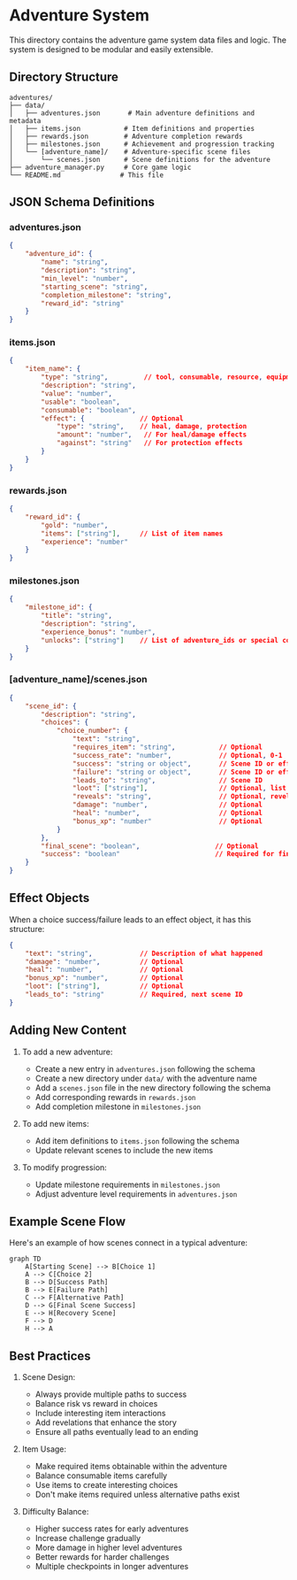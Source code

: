 # Adventure System

This directory contains the adventure game system data files and logic. The system is designed to be modular and easily extensible.

## Directory Structure

```
adventures/
├── data/
│   ├── adventures.json       # Main adventure definitions and metadata
│   ├── items.json           # Item definitions and properties
│   ├── rewards.json         # Adventure completion rewards
│   ├── milestones.json      # Achievement and progression tracking
│   └── [adventure_name]/    # Adventure-specific scene files
│       └── scenes.json      # Scene definitions for the adventure
├── adventure_manager.py     # Core game logic
└── README.md               # This file
```

## JSON Schema Definitions

### adventures.json
```json
{
    "adventure_id": {
        "name": "string",
        "description": "string",
        "min_level": "number",
        "starting_scene": "string",
        "completion_milestone": "string",
        "reward_id": "string"
    }
}
```

### items.json
```json
{
    "item_name": {
        "type": "string",         // tool, consumable, resource, equipment, key, quest_item
        "description": "string",
        "value": "number",
        "usable": "boolean",
        "consumable": "boolean",
        "effect": {              // Optional
            "type": "string",    // heal, damage, protection
            "amount": "number",   // For heal/damage effects
            "against": "string"   // For protection effects
        }
    }
}
```

### rewards.json
```json
{
    "reward_id": {
        "gold": "number",
        "items": ["string"],     // List of item names
        "experience": "number"
    }
}
```

### milestones.json
```json
{
    "milestone_id": {
        "title": "string",
        "description": "string",
        "experience_bonus": "number",
        "unlocks": ["string"]    // List of adventure_ids or special content
    }
}
```

### [adventure_name]/scenes.json
```json
{
    "scene_id": {
        "description": "string",
        "choices": {
            "choice_number": {
                "text": "string",
                "requires_item": "string",           // Optional
                "success_rate": "number",            // Optional, 0-1
                "success": "string or object",       // Scene ID or effect object
                "failure": "string or object",       // Scene ID or effect object
                "leads_to": "string",                // Scene ID
                "loot": ["string"],                  // Optional, list of items
                "reveals": "string",                 // Optional, revelation text
                "damage": "number",                  // Optional
                "heal": "number",                    // Optional
                "bonus_xp": "number"                 // Optional
            }
        },
        "final_scene": "boolean",                   // Optional
        "success": "boolean"                        // Required for final scenes
    }
}
```

## Effect Objects
When a choice success/failure leads to an effect object, it has this structure:
```json
{
    "text": "string",            // Description of what happened
    "damage": "number",          // Optional
    "heal": "number",            // Optional
    "bonus_xp": "number",        // Optional
    "loot": ["string"],          // Optional
    "leads_to": "string"         // Required, next scene ID
}
```

## Adding New Content

1. To add a new adventure:
   - Create a new entry in `adventures.json` following the schema
   - Create a new directory under `data/` with the adventure name
   - Add a `scenes.json` file in the new directory following the schema
   - Add corresponding rewards in `rewards.json`
   - Add completion milestone in `milestones.json`

2. To add new items:
   - Add item definitions to `items.json` following the schema
   - Update relevant scenes to include the new items

3. To modify progression:
   - Update milestone requirements in `milestones.json`
   - Adjust adventure level requirements in `adventures.json`

## Example Scene Flow

Here's an example of how scenes connect in a typical adventure:

```mermaid
graph TD
    A[Starting Scene] --> B[Choice 1]
    A --> C[Choice 2]
    B --> D[Success Path]
    B --> E[Failure Path]
    C --> F[Alternative Path]
    D --> G[Final Scene Success]
    E --> H[Recovery Scene]
    F --> D
    H --> A
```

## Best Practices

1. Scene Design:
   - Always provide multiple paths to success
   - Balance risk vs reward in choices
   - Include interesting item interactions
   - Add revelations that enhance the story
   - Ensure all paths eventually lead to an ending

2. Item Usage:
   - Make required items obtainable within the adventure
   - Balance consumable items carefully
   - Use items to create interesting choices
   - Don't make items required unless alternative paths exist

3. Difficulty Balance:
   - Higher success rates for early adventures
   - Increase challenge gradually
   - More damage in higher level adventures
   - Better rewards for harder challenges
   - Multiple checkpoints in longer adventures 